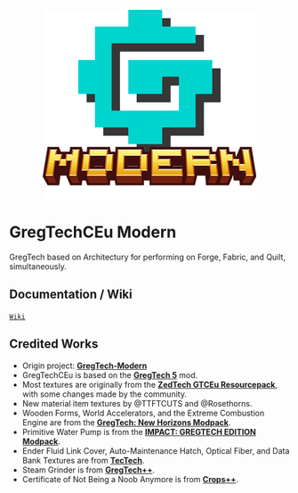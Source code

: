 <p align="center">
    <img src="https://raw.githubusercontent.com/GregTechCEu/Branding/refs/heads/master/gregtech_ceu_modern_logo_large_modern.png" alt="Logo">
</p>

# GregTechCEu Modern

GregTech based on Architectury for performing on Forge, Fabric, and Quilt, simultaneously.

## Documentation / Wiki

[`Wiki`](https://gregtechceu.github.io/gtceu-modern-docs/)

## Credited Works

- Origin project: **[GregTech-Modern](https://github.com/GregTechCEu/GregTech-Modern/)**
- GregTechCEu is based on the **[GregTech 5](https://github.com/GTNewHorizons/GT5)** mod.
- Most textures are originally from the **[ZedTech GTCEu Resourcepack](https://github.com/brachy84/zedtech-ceu)**, with some changes made by the community.
- New material item textures by @TTFTCUTS and @Rosethorns.
- Wooden Forms, World Accelerators, and the Extreme Combustion Engine are from the **[GregTech: New Horizons Modpack](https://www.curseforge.com/minecraft/modpacks/gt-new-horizons)**.
- Primitive Water Pump is from the **[IMPACT: GREGTECH EDITION Modpack](https://gtimpact.space/)**.
- Ender Fluid Link Cover, Auto-Maintenance Hatch, Optical Fiber, and Data Bank Textures are from **[TecTech](https://github.com/Technus/TecTech)**.
- Steam Grinder is from **[GregTech++](https://www.curseforge.com/minecraft/mc-mods/gregtech-gt-gtplusplus)**.
- Certificate of Not Being a Noob Anymore is from **[Crops++](https://www.curseforge.com/minecraft/mc-mods/berries)**.
